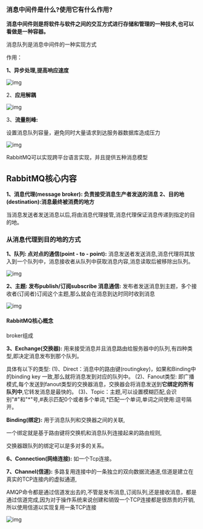 ### **消息中间件是什么?使用它有什么作用?**

**消息中间件则是将软件与软件之间的交互方式进行存储和管理的一种技术,也可以看做是一种容器。**

消息队列是消息中间件的一种实现方式

作用：

**1、异步处理,提高响应速度**

![img](https://pic4.zhimg.com/80/v2-df1ec81c2bcd47812ec691114e1c5a03_720w.webp)

2、**应用解耦**

![img](https://pic1.zhimg.com/80/v2-98517be1ca806900e20e34206fa85100_720w.webp)

3、**流量削峰:**

设置消息队列容量，避免同时大量请求到达服务器数据库造成压力

![img](https://pic2.zhimg.com/80/v2-a4c062a9e3930db16a59759a63316169_720w.webp)

RabbitMQ可以实现跨平台语言实现，并且提供五种消息模型

## RabbitMQ核心内容

**1、消息代理(message broker): 负责接受消息生产者发送的消息**
**2、目的地(destination):消息最终被消费的地方**

当消息发送者发送消息以后,将由消息代理接管,消息代理保证消息传递到指定的目的地。

###  **从消息代理到目的地的方式**

**1、队列: 点对点的通信(point - to - point):** 消息发送者发送消息,消息代理将其放入到一个队列中，消息接收者从队列中获取消息内容,消息读取后被移除出队列。

![img](https://pic3.zhimg.com/80/v2-10bac291d346f35fc7e9cc3c742ad6c6_720w.webp)



**2、主题: 发布publish/订阅subscribe 消息通信:** 发布者发送消息到主题，多个接收者(订阅者)订阅这个主题,那么就会在消息到达时同时收到消息

![img](https://pic3.zhimg.com/80/v2-f77beda076530d62668b2d65071e612e_720w.webp)

#### RabbitMQ核心概念

broker组成

**3、Exchange(交换器):** 用来接受消息并且消息路由给服务器中的队列,有四种类型,即决定消息发布到那个队列。

具体有以下的类型:
(1)、Direct：消息中的路由键(routingkey)，如果和Binding中的binding key 一致,那么就将消息发到对应的队列中。
(2)、Fanout类型: 即广播模式,每个发送到fanout类型的交换器消息，交换器会将消息发送到**它绑定的所有队列中**,它转发消息是最快的。
(3)、Topic：主题,可以设置模糊匹配,会识别"#"和"*"号,#表示匹配0个或者多个单词,*匹配一个单词,单词之间使用:逗号隔开。

**Binding(绑定):** 用于消息队列和交换器之间的关联,

一个绑定就是基于路由键将交换机和消息队列连接起来的路由规则,

交换器跟队列的绑定可以是多对多的关系。

**6、Connection(网络连接):** 如一个Tcp连接。

**7、Channel(信道):** 多路复用连接中的一条独立的双向数据流通道,信道是建立在真实的TCP连接内的虚拟通道,

AMQP命令都是通过信道发出去的,不管是发布消息,订阅队列,还是接收消息，都是通过信道完成,因为对于操作系统来说创建和销毁一个TCP连接都是很昂贵的开销,所以使用信道以实现复用一条TCP连接

![img](https://pic2.zhimg.com/80/v2-8448dae55eac7c0ee287820903bdd11d_720w.webp)